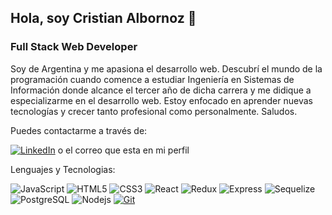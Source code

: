 ## Hola, soy Cristian Albornoz 👋
### Full Stack Web Developer

Soy de Argentina y me apasiona el desarrollo web. Descubrí el mundo de la programación cuando comence a estudiar Ingeniería en Sistemas de Información donde alcance el tercer año de dicha carrera y me didique a especializarme en el desarrollo web. Estoy enfocado en aprender nuevas tecnologías y crecer tanto profesional como personalmente. Saludos.

Puedes contactarme a través de:

[![LinkedIn](https://img.shields.io/badge/-LINKEDIN-0077B5?style=for-the-badge&logo=linkedin&logoColor=white)](https://www.linkedin.com/in/cristian-gabriel-albornoz-06bb07238/) o el correo que esta en mi perfil

Lenguajes y Tecnologias:

![JavaScript](https://img.shields.io/badge/-JavaScript-000000?style=flat&logo=javascript)
![HTML5](https://img.shields.io/badge/-HTML5-000000?style=flat&logo=html5)
![CSS3](https://img.shields.io/badge/-CSS3-000000?style=flat-square&logo=css3)
![React](https://img.shields.io/badge/-React-000000?style=flat-square&logo=react)
![Redux](https://img.shields.io/badge/-Redux-000000?style=flat-square&logo=redux)
![Express](https://img.shields.io/badge/-Express-black?style=flat-square&logo=express)
![Sequelize](https://img.shields.io/badge/-Sequelize-black?style=flat-square&logo=sequelize)
![PostgreSQL](https://img.shields.io/badge/-PostgreSQL-000000?style=flat-square&logo=postgresql)
![Nodejs](https://img.shields.io/badge/-Nodejs-black?style=flat-square&logo=Node.js)
[![Git](https://img.shields.io/badge/-Git-black?style=flat-square&logo=git&link=https://github.com/LuizCarlosAbbott/)](https://github.com/LuizCarlosAbbott/)
<!--
**cris-al/cris-al** is a ✨ _special_ ✨ repository because its `README.md` (this file) appears on your GitHub profile.

Here are some ideas to get you started:

- 🔭 I’m currently working on ...
- 🌱 I’m currently learning ...
- 👯 I’m looking to collaborate on ...
- 🤔 I’m looking for help with ...
- 💬 Ask me about ...
- 📫 How to reach me: ...
- 😄 Pronouns: ...
- ⚡ Fun fact: ...
-->
